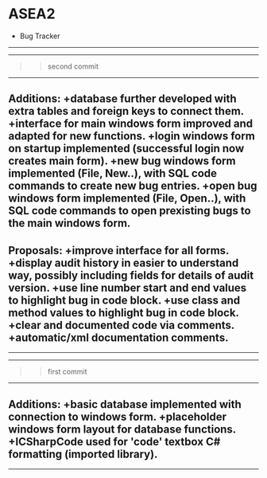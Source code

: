 # ASEA2
 - Bug Tracker
___________________________________________________________________________________________________________
-----------------------------------------------------------------------------------------------------------
>>second commit
-----------------------------------------------------------------------------------------------------------
Additions:
+database further developed with extra tables and foreign keys to connect them.
+interface for main windows form improved and adapted for new functions.
+login windows form on startup implemented (successful login now creates main form).
+new bug windows form implemented (File, New..), with SQL code commands to create new bug entries.
+open bug windows form implemented (File, Open..), with SQL code commands to open prexisting bugs
to the main windows form.
-----------------------------------------------------------------------------------------------------------
Proposals:
+improve interface for all forms.
+display audit history in easier to understand way, possibly including fields for details of audit version.
+use line number start and end values to highlight bug in code block.
+use class and method values to highlight bug in code block.
+clear and documented code via comments.
+automatic/xml documentation comments.
-----------------------------------------------------------------------------------------------------------
___________________________________________________________________________________________________________
-----------------------------------------------------------------------------------------------------------
>>first commit
--------------
Additions:
+basic database implemented with connection to windows form.
+placeholder windows form layout for database functions.
+ICSharpCode used for 'code' textbox C# formatting (imported library).
-----------------------------------------------------------------------------------------------------------
___________________________________________________________________________________________________________